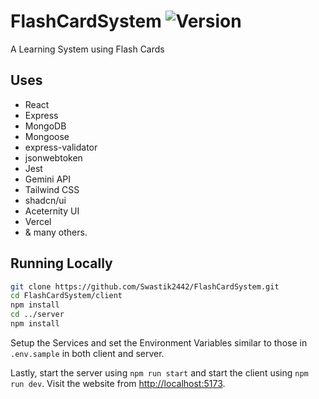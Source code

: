 # FlashCardSystem ![Version](https://img.shields.io/github/package-json/v/Swastik2442/FlashCardSystem)

A Learning System using Flash Cards

## Uses

* React
* Express
* MongoDB
* Mongoose
* express-validator
* jsonwebtoken
* Jest
* Gemini API
* Tailwind CSS
* shadcn/ui
* Aceternity UI
* Vercel
* & many others.

## Running Locally

```bash
git clone https://github.com/Swastik2442/FlashCardSystem.git
cd FlashCardSystem/client
npm install
cd ../server
npm install
```

Setup the Services and set the Environment Variables similar to those in `.env.sample` in both client and server.

Lastly, start the server using `npm run start` and start the client using `npm run dev`. Visit the website from <http://localhost:5173>.
